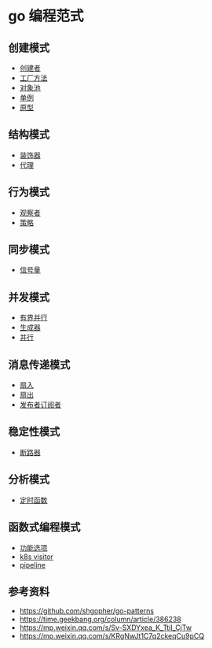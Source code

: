 <!--
 * @Author: shgopher shgopher@gmail.com
 * @Date: 2023-07-24 13:09:26
 * @LastEditors: shgopher shgopher@gmail.com
 * @LastEditTime: 2023-08-14 22:09:36
 * @FilePath: /GOFamily/工程/go编程范式/README.md
 * @Description:
 * 
 * Copyright (c) 2023 by shgopher, All Rights Reserved. 
-->
# go 编程范式
    
## 创建模式
- [创建者](./创建者/README.md)
- [工厂方法](./工厂方法/README.md)
- [对象池](./对象池/README.md)
- [单例](./单例/README.md)
- [原型](./原型/README.md)
## 结构模式
- [装饰器](./装饰器/README.md)
- [代理](./代理/README.md)
## 行为模式
- [观察者](./观察者/README.md)
- [策略](./策略/README.md)
## 同步模式
- [信号量](./信号量/README.md)
## 并发模式
- [有界并行](./有界并行/README.md)
- [生成器](./生成器/README.md)
- [并行](./并行/README.md)
## 消息传递模式
- [扇入](./扇入/README.md)
- [扇出](./扇出/README.md)
- [发布者订阅者](./发布者订阅者/README.md)
## 稳定性模式
- [断路器](./断路器/README.md)
## 分析模式
- [定时函数](./定时函数/README.md)
## 函数式编程模式
- [功能选项](./功能选项/README.md)
- [k8s visitor](./k8s_visitor/README.md)
- [pipeline](./pipeline/README.md)
## 参考资料
- https://github.com/shgopher/go-patterns
- https://time.geekbang.org/column/article/386238
- https://mp.weixin.qq.com/s/Sv-SXDYxea_K_TtiI_CjTw
- https://mp.weixin.qq.com/s/KRgNwJt1C7q2ckeqCu9pCQ